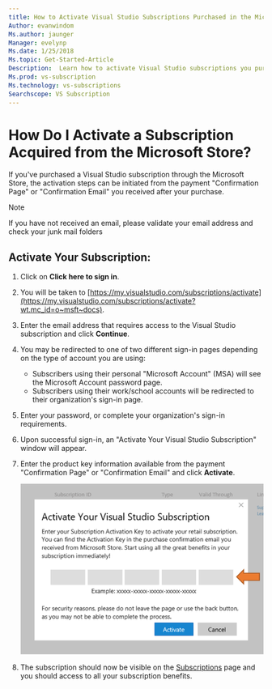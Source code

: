 ```yaml
---
title: How to Activate Visual Studio Subscriptions Purchased in the Microsoft Store | Microsoft Docs 
Author: evanwindom
Ms.author: jaunger
Manager: evelynp
Ms.date: 1/25/2018
Ms.topic: Get-Started-Article
Description:  Learn how to activate Visual Studio subscriptions you purchased in the Microsoft Store. 
Ms.prod: vs-subscription
Ms.technology: vs-subscriptions
Searchscope: VS Subscription
---
```


# How Do I Activate a Subscription Acquired from the Microsoft Store?
If you've purchased a Visual Studio subscription through the Microsoft Store, the activation steps can be initiated from the payment "Confirmation Page" or "Confirmation Email" you received after your purchase. 

> [!NOTE] 
> If you have not received an email, please validate your email address and check your junk mail folders 
  
## Activate Your Subscription: 
1. Click on **Click here to sign in**. 
2. You will be taken to [https://my.visualstudio.com/subscriptions/activate](https://my.visualstudio.com/subscriptions/activate?wt.mc_id=o~msft~docs).
3. Enter the email address that requires access to the Visual Studio subscription and click **Continue**.
4. You may be redirected to one of two different sign-in pages depending on the type of account you are using:
    - Subscribers using their personal "Microsoft Account" (MSA) will see the Microsoft Account password page.
    - Subscribers using their work/school accounts will be redirected to their organization's sign-in page.  
6. Enter your password, or complete your organization's sign-in requirements.
7. Upon successful sign-in, an "Activate Your Visual Studio Subscription" window will appear.
8. Enter the product key information available from the payment "Confirmation Page" or "Confirmation Email" and click **Activate**.

    ![Enter Product Key](_img/buy-retail/enter-product-key.png)

9. The subscription should now be visible on the [Subscriptions](https://my.visualstudio.com/subscriptions?wt.mc_id=o~msft~docs) page and you should access to all your subscription benefits. 

